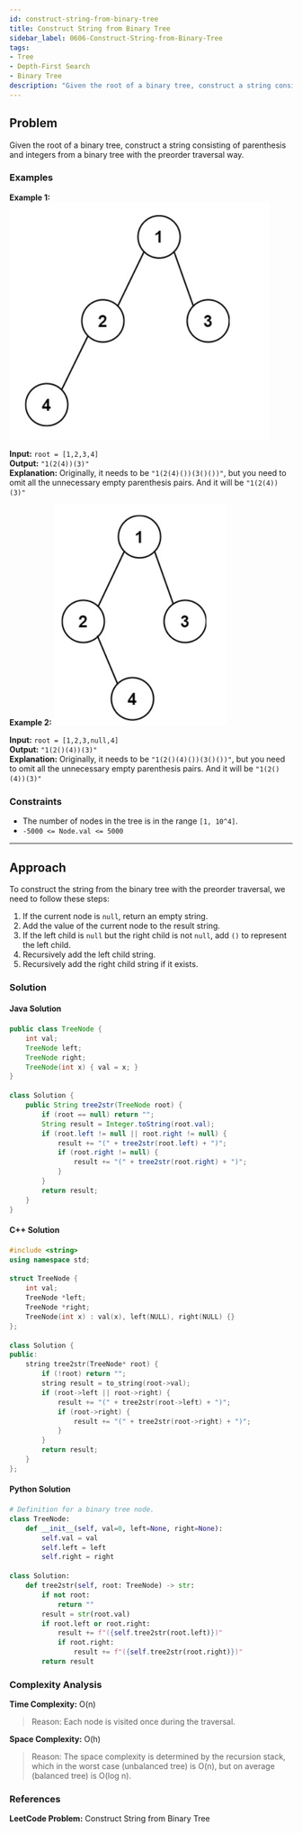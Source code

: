 ```yaml
---
id: construct-string-from-binary-tree
title: Construct String from Binary Tree
sidebar_label: 0606-Construct-String-from-Binary-Tree
tags:
- Tree
- Depth-First Search
- Binary Tree
description: "Given the root of a binary tree, construct a string consisting of parenthesis and integers from a binary tree with the preorder traversal way."
---
```


## Problem

Given the root of a binary tree, construct a string consisting of parenthesis and integers from a binary tree with the preorder traversal way.

### Examples
**Example 1:**
![Screenshot of the application](.././../../assets/606%20ex1.png)

**Input:** `root = [1,2,3,4]`  
**Output:** `"1(2(4))(3)"`  
**Explanation:** Originally, it needs to be `"1(2(4)())(3()())"`, but you need to omit all the unnecessary empty parenthesis pairs. And it will be `"1(2(4))(3)"`

**Example 2:**
![Screenshot of the application](.././../../assets/606%20ex2.png)

**Input:** `root = [1,2,3,null,4]`  
**Output:** `"1(2()(4))(3)"`  
**Explanation:** Originally, it needs to be `"1(2()(4)())(3()())"`, but you need to omit all the unnecessary empty parenthesis pairs. And it will be `"1(2()(4))(3)"`

### Constraints

- The number of nodes in the tree is in the range `[1, 10^4]`.
- `-5000 <= Node.val <= 5000`

---

## Approach

To construct the string from the binary tree with the preorder traversal, we need to follow these steps:

1. If the current node is `null`, return an empty string.
2. Add the value of the current node to the result string.
3. If the left child is `null` but the right child is not `null`, add `()` to represent the left child.
4. Recursively add the left child string.
5. Recursively add the right child string if it exists.

### Solution

#### Java Solution

```java
public class TreeNode {
    int val;
    TreeNode left;
    TreeNode right;
    TreeNode(int x) { val = x; }
}

class Solution {
    public String tree2str(TreeNode root) {
        if (root == null) return "";
        String result = Integer.toString(root.val);
        if (root.left != null || root.right != null) {
            result += "(" + tree2str(root.left) + ")";
            if (root.right != null) {
                result += "(" + tree2str(root.right) + ")";
            }
        }
        return result;
    }
}
```
#### C++ Solution

```cpp
#include <string>
using namespace std;

struct TreeNode {
    int val;
    TreeNode *left;
    TreeNode *right;
    TreeNode(int x) : val(x), left(NULL), right(NULL) {}
};

class Solution {
public:
    string tree2str(TreeNode* root) {
        if (!root) return "";
        string result = to_string(root->val);
        if (root->left || root->right) {
            result += "(" + tree2str(root->left) + ")";
            if (root->right) {
                result += "(" + tree2str(root->right) + ")";
            }
        }
        return result;
    }
};
```
#### Python Solution

```python
# Definition for a binary tree node.
class TreeNode:
    def __init__(self, val=0, left=None, right=None):
        self.val = val
        self.left = left
        self.right = right

class Solution:
    def tree2str(self, root: TreeNode) -> str:
        if not root:
            return ""
        result = str(root.val)
        if root.left or root.right:
            result += f"({self.tree2str(root.left)})"
            if root.right:
                result += f"({self.tree2str(root.right)})"
        return result
```
### Complexity Analysis
**Time Complexity:** O(n)
>Reason: Each node is visited once during the traversal.

**Space Complexity:** O(h)
>Reason: The space complexity is determined by the recursion stack, which in the worst case (unbalanced tree) is O(n), but on average (balanced tree) is O(log n).

### References
**LeetCode Problem:** Construct String from Binary Tree
